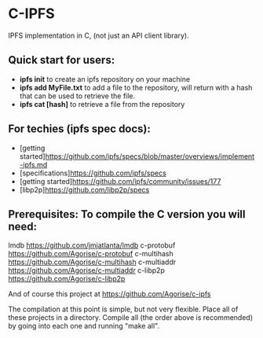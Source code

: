 # C-IPFS
IPFS implementation in C, (not just an API client library).

## Quick start for users:
* **ipfs init** to create an ipfs repository on your machine
* **ipfs add MyFile.txt** to add a file to the repository, will return with a hash that can be used to retrieve the file.
* **ipfs cat [hash]** to retrieve a file from the repository

## For techies (ipfs spec docs):
* [getting started]https://github.com/ipfs/specs/blob/master/overviews/implement-ipfs.md
* [specifications]https://github.com/ipfs/specs
* [getting started]https://github.com/ipfs/community/issues/177
* [libp2p]https://github.com/libp2p/specs

## Prerequisites: To compile the C version you will need:
lmdb https://github.com/jmjatlanta/lmdb
c-protobuf https://github.com/Agorise/c-protobuf
c-multihash https://github.com/Agorise/c-multihash
c-multiaddr https://github.com/Agorise/c-multiaddr
c-libp2p https://github.com/Agorise/c-libp2p

And of course this project at https://github.com/Agorise/c-ipfs

The compilation at this point is simple, but not very flexible. Place all of these projects in a directory. Compile all (the order above is recommended) by going into each one and running "make all".
